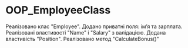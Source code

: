 # OOP_EmployeeClass
Реалізовано клас "Employee".  Додано приватні поля: ім’я та зарплата. Реалізовані властивості "Name" і "Salary" з валідацією.  Додана властивість "Position".  Реалізовано метод "CalculateBonus()"
